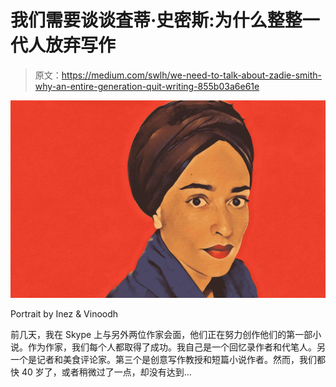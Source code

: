 # 我们需要谈谈査蒂·史密斯:为什么整整一代人放弃写作

> 原文：<https://medium.com/swlh/we-need-to-talk-about-zadie-smith-why-an-entire-generation-quit-writing-855b03a6e61e>

![](img/370d4de15f7135630cc0ade459b6daf6.png)

Portrait by Inez & Vinoodh

前几天，我在 Skype 上与另外两位作家会面，他们正在努力创作他们的第一部小说。作为作家，我们每个人都取得了成功。我自己是一个回忆录作者和代笔人。另一个是记者和美食评论家。第三个是创意写作教授和短篇小说作者。然而，我们都快 40 岁了，或者稍微过了一点，却没有达到…